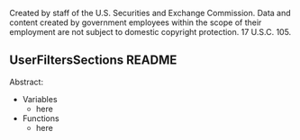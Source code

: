 ﻿Created by staff of the U.S. Securities and Exchange Commission.
Data and content created by government employees within the scope of their employment are not subject to domestic copyright protection. 17 U.S.C. 105.

## UserFiltersSections README
Abstract:

 - Variables
	 - here
 - Functions
	 - here
